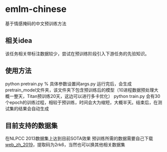 # emlm-chinese
基于情感掩码的中文预训练方法
## 相关idea
该任务相关带标注数据较少，尝试在预训练阶段引入下游任务的先验知识。
## 使用方法
python pretrain.py % 具体参数设置间args.py
运行完后，会生成pretrain_model文件夹，该文件夹下包含预训练后的模型（10进程数据预处理大概一整天，Titan预训练20天，这边可以进行多卡优化）
python train.py
会有30个epoch的训练过程，相较于预训练，时间会大为缩短，大概半天。结束后，在测试集的结果会自动生成
## 目前支持的数据集
在NLPCC 2013数据集上达到目前SOTA效果
预训练所需的数据需要自己下载[web_zh_2019](https://pan.baidu.com/share/init?surl=17MVHVtDbvDx30V6mxxSXg)，提取码为2rk6，当然也可以换其他相关数据集
